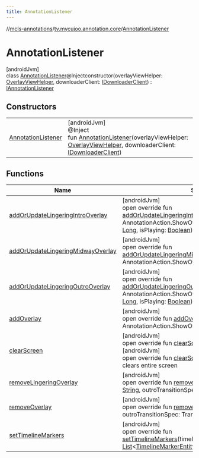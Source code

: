```yaml
---
title: AnnotationListener
---
```

//[mcls-annotations](../../../index.html)/[tv.mycujoo.annotation.core](../index.html)/[AnnotationListener](index.html)



# AnnotationListener



[androidJvm]\
class [AnnotationListener](index.html)@Injectconstructor(overlayViewHelper: [OverlayViewHelper](../../tv.mycujoo.annotation.helper/-overlay-view-helper/index.html), downloaderClient: [IDownloaderClient](../../tv.mycujoo.annotation.helper/-i-downloader-client/index.html)) : [IAnnotationListener](../-i-annotation-listener/index.html)



## Constructors


| | |
|---|---|
| [AnnotationListener](-annotation-listener.html) | [androidJvm]<br>@Inject<br>fun [AnnotationListener](-annotation-listener.html)(overlayViewHelper: [OverlayViewHelper](../../tv.mycujoo.annotation.helper/-overlay-view-helper/index.html), downloaderClient: [IDownloaderClient](../../tv.mycujoo.annotation.helper/-i-downloader-client/index.html)) |


## Functions


| Name | Summary |
|---|---|
| [addOrUpdateLingeringIntroOverlay](add-or-update-lingering-intro-overlay.html) | [androidJvm]<br>open override fun [addOrUpdateLingeringIntroOverlay](add-or-update-lingering-intro-overlay.html)(showOverlayAction: AnnotationAction.ShowOverlayAction, animationPosition: [Long](https://kotlinlang.org/api/latest/jvm/stdlib/kotlin/-long/index.html), isPlaying: [Boolean](https://kotlinlang.org/api/latest/jvm/stdlib/kotlin/-boolean/index.html)) |
| [addOrUpdateLingeringMidwayOverlay](add-or-update-lingering-midway-overlay.html) | [androidJvm]<br>open override fun [addOrUpdateLingeringMidwayOverlay](add-or-update-lingering-midway-overlay.html)(showOverlayAction: AnnotationAction.ShowOverlayAction) |
| [addOrUpdateLingeringOutroOverlay](add-or-update-lingering-outro-overlay.html) | [androidJvm]<br>open override fun [addOrUpdateLingeringOutroOverlay](add-or-update-lingering-outro-overlay.html)(showOverlayAction: AnnotationAction.ShowOverlayAction, animationPosition: [Long](https://kotlinlang.org/api/latest/jvm/stdlib/kotlin/-long/index.html), isPlaying: [Boolean](https://kotlinlang.org/api/latest/jvm/stdlib/kotlin/-boolean/index.html)) |
| [addOverlay](add-overlay.html) | [androidJvm]<br>open override fun [addOverlay](add-overlay.html)(showOverlayAction: AnnotationAction.ShowOverlayAction) |
| [clearScreen](clear-screen.html) | [androidJvm]<br>open override fun [clearScreen](clear-screen.html)()<br>[androidJvm]<br>open override fun [clearScreen](clear-screen.html)(idList: [List](https://kotlinlang.org/api/latest/jvm/stdlib/kotlin.collections/-list/index.html)&lt;[String](https://kotlinlang.org/api/latest/jvm/stdlib/kotlin/-string/index.html)&gt;)<br>clears entire screen |
| [removeLingeringOverlay](remove-lingering-overlay.html) | [androidJvm]<br>open override fun [removeLingeringOverlay](remove-lingering-overlay.html)(customId: [String](https://kotlinlang.org/api/latest/jvm/stdlib/kotlin/-string/index.html), outroTransitionSpec: TransitionSpec?) |
| [removeOverlay](remove-overlay.html) | [androidJvm]<br>open override fun [removeOverlay](remove-overlay.html)(customId: [String](https://kotlinlang.org/api/latest/jvm/stdlib/kotlin/-string/index.html), outroTransitionSpec: TransitionSpec?) |
| [setTimelineMarkers](set-timeline-markers.html) | [androidJvm]<br>open override fun [setTimelineMarkers](set-timeline-markers.html)(timelineMarkerEntityList: [List](https://kotlinlang.org/api/latest/jvm/stdlib/kotlin.collections/-list/index.html)&lt;[TimelineMarkerEntity](../../tv.mycujoo.annotation.domain.entity/-timeline-marker-entity/index.html)&gt;) |

